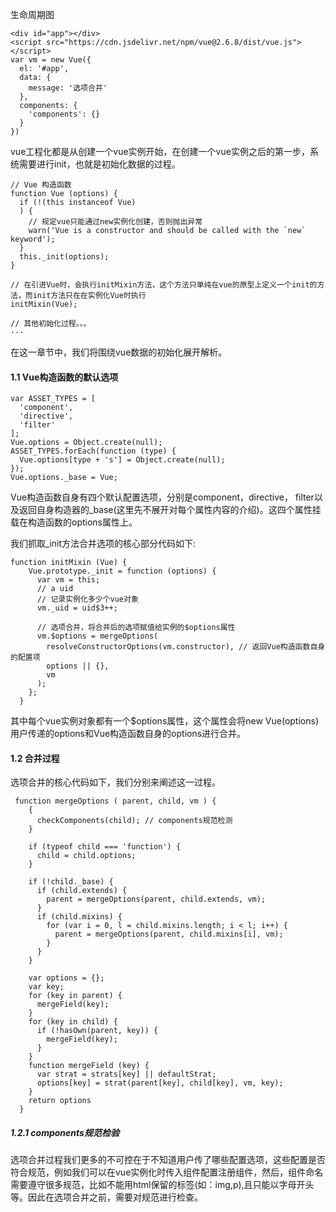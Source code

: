 
生命周期图

```
<div id="app"></div>
<script src="https://cdn.jsdelivr.net/npm/vue@2.6.8/dist/vue.js"></script>
var vm = new Vue({
  el: '#app',
  data: {
    message: '选项合并'
  },
  components: {
    'components': {}
  }
})
```
vue工程化都是从创建一个vue实例开始，在创建一个vue实例之后的第一步，系统需要进行init，也就是初始化数据的过程。
```
// Vue 构造函数
function Vue (options) {
  if (!(this instanceof Vue)
  ) {
    // 规定vue只能通过new实例化创建，否则抛出异常
    warn('Vue is a constructor and should be called with the `new` keyword');
  }
  this._init(options);
}

// 在引进Vue时，会执行initMixin方法，这个方法只单纯在vue的原型上定义一个init的方法，而init方法只在在实例化Vue时执行
initMixin(Vue);

// 其他初始化过程。。。
···

```
在这一章节中，我们将围绕vue数据的初始化展开解析。

#### 1.1 Vue构造函数的默认选项
```
var ASSET_TYPES = [
  'component',
  'directive',
  'filter'
];
Vue.options = Object.create(null);
ASSET_TYPES.forEach(function (type) {
  Vue.options[type + 's'] = Object.create(null);
});
Vue.options._base = Vue;
```
Vue构造函数自身有四个默认配置选项，分别是component，directive， filter以及返回自身构造器的_base(这里先不展开对每个属性内容的介绍)。这四个属性挂载在构造函数的options属性上。


我们抓取_init方法合并选项的核心部分代码如下:
```
function initMixin (Vue) {
    Vue.prototype._init = function (options) {
      var vm = this;
      // a uid
      // 记录实例化多少个vue对象
      vm._uid = uid$3++;

      // 选项合并，将合并后的选项赋值给实例的$options属性
      vm.$options = mergeOptions(
        resolveConstructorOptions(vm.constructor), // 返回Vue构造函数自身的配置项
        options || {},
        vm
      );
    };
  }
```
其中每个vue实例对象都有一个$options属性，这个属性会将new Vue(options)用户传递的options和Vue构造函数自身的options进行合并。


#### 1.2 合并过程
选项合并的核心代码如下，我们分别来阐述这一过程。
```
 function mergeOptions ( parent, child, vm ) {
    {
      checkComponents(child); // components规范检测
    }

    if (typeof child === 'function') {
      child = child.options;
    }

    if (!child._base) {
      if (child.extends) {
        parent = mergeOptions(parent, child.extends, vm);
      }
      if (child.mixins) {
        for (var i = 0, l = child.mixins.length; i < l; i++) {
          parent = mergeOptions(parent, child.mixins[i], vm);
        }
      }
    }

    var options = {};
    var key;
    for (key in parent) {
      mergeField(key);
    }
    for (key in child) {
      if (!hasOwn(parent, key)) {
        mergeField(key);
      }
    }
    function mergeField (key) {
      var strat = strats[key] || defaultStrat;
      options[key] = strat(parent[key], child[key], vm, key);
    }
    return options
  }
```
##### 1.2.1 components规范检验
选项合并过程我们更多的不可控在于不知道用户传了哪些配置选项，这些配置是否符合规范，例如我们可以在vue实例化时传入组件配置注册组件，然后，组件命名需要遵守很多规范，比如不能用html保留的标签(如：img,p),且只能以字母开头等。因此在选项合并之前，需要对规范进行检查。

